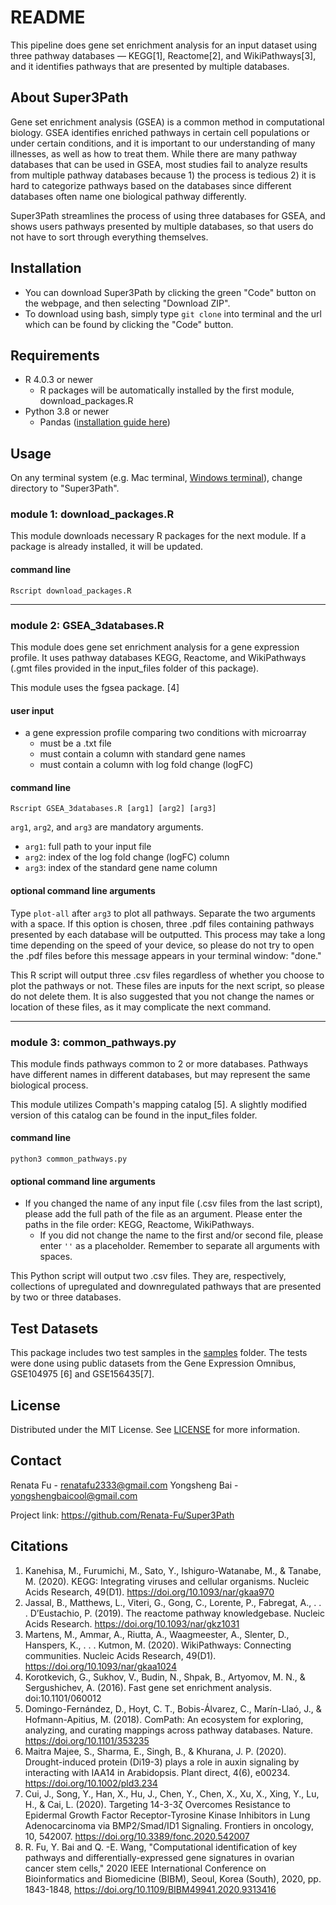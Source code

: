# README
This pipeline does gene set enrichment analysis for an input dataset using three pathway databases –– KEGG[1], Reactome[2], and WikiPathways[3], and it identifies pathways that are presented by multiple databases.

## About Super3Path
Gene set enrichment analysis (GSEA) is a common method in computational biology. GSEA identifies enriched pathways in certain cell populations or under certain conditions, and it is important to our understanding of many illnesses, as well as how to treat them. While there are many pathway databases that can be used in GSEA, most studies fail to analyze results from multiple pathway databases because 1) the process is tedious 2) it is hard to categorize pathways based on the databases since different databases often name one biological pathway differently.

Super3Path streamlines the process of using three databases for GSEA, and shows users pathways presented by multiple databases, so that users do not have to sort through everything themselves.

## Installation
* You can download Super3Path by clicking the green "Code" button on the webpage, and then selecting "Download ZIP".
* To download using bash, simply type `git clone` into terminal and the url which can be found by clicking the "Code" button.

## Requirements
* R 4.0.3 or newer
    * R packages will be automatically installed by the first module, download_packages.R
* Python 3.8 or newer
    * Pandas ([installation guide here](https://pandas.pydata.org/pandas-docs/stable/getting_started/install.html))

## Usage
On any terminal system (e.g. Mac terminal, [Windows terminal](https://www.microsoft.com/en-us/p/windows-terminal/9n0dx20hk701?activetab=pivot:overviewtab)), change directory to "Super3Path".
### module 1: download_packages.R
This module downloads necessary R packages for the next module. If a package is already installed, it will be updated.
#### command line
`Rscript download_packages.R`

-------------------------------

### module 2: GSEA_3databases.R
This module does gene set enrichment analysis for a gene expression profile.
It uses pathway databases KEGG, Reactome, and WikiPathways (.gmt files provided in the input_files folder of this package).

This module uses the fgsea package. [4]
#### user input
* a gene expression profile comparing two conditions with microarray
    * must be a .txt file
    * must contain a column with standard gene names
    * must contain a column with log fold change (logFC)
#### command line
`Rscript GSEA_3databases.R [arg1] [arg2] [arg3]`

`arg1`, `arg2`, and `arg3` are mandatory arguments.
* `arg1`: full path to your input file
* `arg2`: index of the log fold change (logFC) column
* `arg3`: index of the standard gene name column
#### optional command line arguments
Type `plot-all` after `arg3` to plot all pathways. Separate the two arguments with a space. If this option is chosen, three .pdf files containing pathways presented by each database will be outputted. This process may take a long time depending on the speed of your device, so please do not try to open the .pdf files before this message appears in your terminal window: "done."

This R script will output three .csv files regardless of whether you choose to plot the pathways or not. These files are inputs for the next script, so please do not delete them. It is also suggested that you not change the names or location of these files, as it may complicate the next command.

-------------------------------

### module 3: common_pathways.py
This module finds pathways common to 2 or more databases. Pathways have different names in different databases, but may represent the same biological process.

This module utilizes Compath's mapping catalog [5]. A slightly modified version of this catalog can be found in the input_files folder.
#### command line
`python3 common_pathways.py`
#### optional command line arguments
* If you changed the name of any input file (.csv files from the last script), please add the full path of the file as an argument. Please enter the paths in the file order: KEGG, Reactome, WikiPathways.
    * If you did not change the name to the first and/or second file, please enter `''` as a placeholder.
Remember to separate all arguments with spaces.

This Python script will output two .csv files. They are, respectively, collections of upregulated and downregulated pathways that are presented by two or three databases.

## Test Datasets
This package includes two test samples in the [samples](https://github.com/Renata-Fu/Super3Path/tree/master/samples) folder. The tests were done using public datasets from the Gene Expression Omnibus, GSE104975 [6] and GSE156435[7].

## License
Distributed under the MIT License. See [LICENSE](https://github.com/Renata-Fu/Super3Path/blob/master/LICENSE) for more information.

## Contact
Renata Fu - renatafu2333@gmail.com
Yongsheng Bai - yongshengbaicool@gmail.com

Project link: https://github.com/Renata-Fu/Super3Path

## Citations
1. Kanehisa, M., Furumichi, M., Sato, Y., Ishiguro-Watanabe, M., & Tanabe, M. (2020). KEGG: Integrating viruses and cellular organisms. Nucleic Acids Research, 49(D1). https://doi.org/10.1093/nar/gkaa970
2. Jassal, B., Matthews, L., Viteri, G., Gong, C., Lorente, P., Fabregat, A., . . . D’Eustachio, P. (2019). The reactome pathway knowledgebase. Nucleic Acids Research. https://doi.org/10.1093/nar/gkz1031
3. Martens, M., Ammar, A., Riutta, A., Waagmeester, A., Slenter, D., Hanspers, K., . . . Kutmon, M. (2020). WikiPathways: Connecting communities. Nucleic Acids Research, 49(D1). https://doi.org/10.1093/nar/gkaa1024
4. Korotkevich, G., Sukhov, V., Budin, N., Shpak, B., Artyomov, M. N., & Sergushichev, A. (2016). Fast gene set enrichment analysis. doi:10.1101/060012
5. Domingo-Fernández, D., Hoyt, C. T., Bobis-Álvarez, C., Marín-Llaó, J., & Hofmann-Apitius, M. (2018). ComPath: An ecosystem for exploring, analyzing, and curating mappings across pathway databases. Nature. https://doi.org/10.1101/353235
6. Maitra Majee, S., Sharma, E., Singh, B., & Khurana, J. P. (2020). Drought-induced protein (Di19-3) plays a role in auxin signaling by interacting with IAA14 in Arabidopsis. Plant direct, 4(6), e00234. https://doi.org/10.1002/pld3.234
7. Cui, J., Song, Y., Han, X., Hu, J., Chen, Y., Chen, X., Xu, X., Xing, Y., Lu, H., & Cai, L. (2020). Targeting 14-3-3ζ Overcomes Resistance to Epidermal Growth Factor Receptor-Tyrosine Kinase Inhibitors in Lung Adenocarcinoma via BMP2/Smad/ID1 Signaling. Frontiers in oncology, 10, 542007. https://doi.org/10.3389/fonc.2020.542007
8. R. Fu, Y. Bai and Q. -E. Wang, "Computational identification of key pathways and differentially-expressed gene signatures in ovarian cancer stem cells," 2020 IEEE International Conference on Bioinformatics and Biomedicine (BIBM), Seoul, Korea (South), 2020, pp. 1843-1848, https://doi.org/10.1109/BIBM49941.2020.9313416
